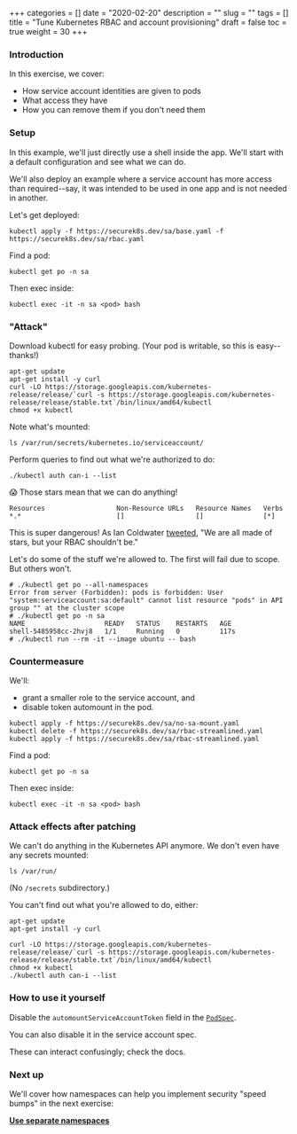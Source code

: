 +++
categories = []
date = "2020-02-20"
description = ""
slug = ""
tags = []
title = "Tune Kubernetes RBAC and account provisioning"
draft = false
toc = true
weight = 30
+++

<!-- TODO: Tune RBAC as a separate item? (see 40-rbac) -->

### Introduction
In this exercise, we cover:

 - How service account identities are given to pods
 - What access they have
 - How you can remove them if you don't need them

### Setup
In this example, we'll just directly use a shell inside the app.
We'll start with a default configuration and see what we can do.

We'll also deploy an example where a service account has more
access than required--say, it was intended to be used in one app
and is not needed in another.

Let's get deployed:
```
kubectl apply -f https://securek8s.dev/sa/base.yaml -f https://securek8s.dev/sa/rbac.yaml
```

Find a pod:
```
kubectl get po -n sa
```

Then exec inside:
```
kubectl exec -it -n sa <pod> bash
```

### "Attack"
Download kubectl for easy probing.
(Your pod is writable, so this is easy--thanks!)
```
apt-get update
apt-get install -y curl
curl -LO https://storage.googleapis.com/kubernetes-release/release/`curl -s https://storage.googleapis.com/kubernetes-release/release/stable.txt`/bin/linux/amd64/kubectl
chmod +x kubectl
```

Note what's mounted:
```
ls /var/run/secrets/kubernetes.io/serviceaccount/
```

Perform queries to find out what we're authorized to do:
```
./kubectl auth can-i --list
```

😱 Those stars mean that we can do anything!

```
Resources                  Non-Resource URLs   Resource Names   Verbs
*.*                        []                  []               [*]
```

This is super dangerous! As Ian Coldwater [tweeted](https://twitter.com/IanColdwater/status/1225949531512197126), "We are all made of stars, but your RBAC shouldn't be."

Let's do some of the stuff we're allowed to. The first will fail due to scope. But others won't.
```
# ./kubectl get po --all-namespaces
Error from server (Forbidden): pods is forbidden: User "system:serviceaccount:sa:default" cannot list resource "pods" in API group "" at the cluster scope
# ./kubectl get po -n sa
NAME                    READY   STATUS    RESTARTS   AGE
shell-5485958cc-2hvj8   1/1     Running   0          117s
# ./kubectl run --rm -it --image ubuntu -- bash
```

### Countermeasure
We'll:
 - grant a smaller role to the service account, and
 - disable token automount in the pod.

```
kubectl apply -f https://securek8s.dev/sa/no-sa-mount.yaml
kubectl delete -f https://securek8s.dev/sa/rbac-streamlined.yaml
kubectl apply -f https://securek8s.dev/sa/rbac-streamlined.yaml
```

Find a pod:
```
kubectl get po -n sa
```

Then exec inside:
```
kubectl exec -it -n sa <pod> bash
```

### Attack effects after patching
We can't do anything in the Kubernetes API anymore.
We don't even have any secrets mounted:
```
ls /var/run/
```
(No `/secrets` subdirectory.)

You can't find out what you're allowed to do, either:
```
apt-get update
apt-get install -y curl
```

```
curl -LO https://storage.googleapis.com/kubernetes-release/release/`curl -s https://storage.googleapis.com/kubernetes-release/release/stable.txt`/bin/linux/amd64/kubectl
chmod +x kubectl
./kubectl auth can-i --list
```

### How to use it yourself
Disable the `automountServiceAccountToken` field in the [`PodSpec`](https://kubernetes.io/docs/reference/generated/kubernetes-api/v1.15/#podspec-v1-core).

You can also disable it in the service account spec.

These can interact confusingly; check the docs.

### Next up
We'll cover how namespaces can help you implement security "speed bumps" in the next exercise:

[**Use separate namespaces**](../50-ns)
